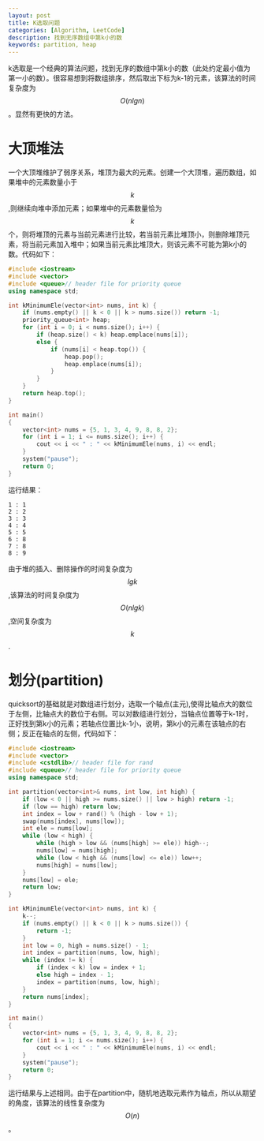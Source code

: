 ```yaml
---
layout: post
title: K选取问题
categories: [Algorithm, LeetCode]
description: 找到无序数组中第k小的数
keywords: partition, heap 
---
```


k选取是一个经典的算法问题，找到无序的数组中第k小的数（此处约定最小值为第一小的数）。很容易想到将数组排序，然后取出下标为k-1的元素，该算法的时间复杂度为$$O(nlgn)$$。显然有更快的方法。

# 大顶堆法

一个大顶堆维护了弱序关系，堆顶为最大的元素。创建一个大顶堆，遍历数组，如果堆中的元素数量小于$$k$$,则继续向堆中添加元素；如果堆中的元素数量恰为$$k$$个，则将堆顶的元素与当前元素进行比较，若当前元素比堆顶小，则删除堆顶元素，将当前元素加入堆中；如果当前元素比堆顶大，则该元素不可能为第k小的数。代码如下：

```cpp
#include <iostream>
#include <vector>
#include <queue>// header file for priority queue
using namespace std;

int kMinimumEle(vector<int> nums, int k) {
    if (nums.empty() || k < 0 || k > nums.size()) return -1;
    priority_queue<int> heap;
    for (int i = 0; i < nums.size(); i++) {
        if (heap.size() < k) heap.emplace(nums[i]);
        else {
            if (nums[i] < heap.top()) {
                heap.pop();
                heap.emplace(nums[i]);
            } 
        }
    }
    return heap.top();
}

int main()
{
    vector<int> nums = {5, 1, 3, 4, 9, 8, 8, 2};
    for (int i = 1; i <= nums.size(); i++) {
        cout << i << " : " << kMinimumEle(nums, i) << endl;
    }
    system("pause");
    return 0;
}
```
运行结果：
```
1 : 1
2 : 2
3 : 3
4 : 4
5 : 5
6 : 8
7 : 8
8 : 9
```
由于堆的插入、删除操作的时间复杂度为$$lgk$$,该算法的时间复杂度为$$O(nlgk)$$,空间复杂度为$$k$$.

# 划分(partition)
quicksort的基础就是对数组进行划分，选取一个轴点(主元),使得比轴点大的数位于左侧，比轴点大的数位于右侧。可以对数组进行划分，当轴点位置等于k-1时，正好找到第k小的元素；若轴点位置比k-1小，说明，第k小的元素在该轴点的右侧；反正在轴点的左侧，代码如下：

```cpp
#include <iostream>
#include <vector>
#include <cstdlib>// header file for rand
#include <queue>// header file for priority queue
using namespace std;

int partition(vector<int>& nums, int low, int high) {
    if (low < 0 || high >= nums.size() || low > high) return -1;
    if (low == high) return low;
    int index = low + rand() % (high - low + 1);
    swap(nums[index], nums[low]);
    int ele = nums[low];
    while (low < high) {
        while (high > low && (nums[high] >= ele)) high--;
        nums[low] = nums[high];
        while (low < high && (nums[low] <= ele)) low++;
        nums[high] = nums[low]; 
    }
    nums[low] = ele;
    return low;
}

int kMinimumEle(vector<int> nums, int k) {
    k--;
    if (nums.empty() || k < 0 || k > nums.size()) {
        return -1;
    }
    int low = 0, high = nums.size() - 1;
    int index = partition(nums, low, high);
    while (index != k) {
        if (index < k) low = index + 1;
        else high = index - 1;
        index = partition(nums, low, high);
    }
    return nums[index];
}

int main()
{
    vector<int> nums = {5, 1, 3, 4, 9, 8, 8, 2};
    for (int i = 1; i <= nums.size(); i++) {
        cout << i << " : " << kMinimumEle(nums, i) << endl;
    }
    system("pause");
    return 0;
}

```
运行结果与上述相同。由于在partition中，随机地选取元素作为轴点，所以从期望的角度，该算法的线性复杂度为$$O(n)$$。

